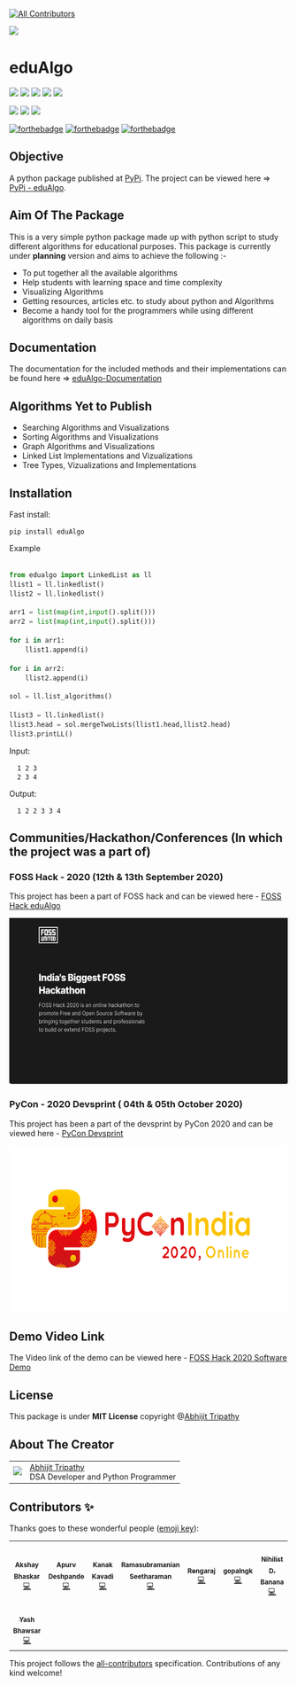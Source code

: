 
<!-- ALL-CONTRIBUTORS-BADGE:START - Do not remove or modify this section -->
[![All Contributors](https://img.shields.io/badge/all_contributors-8-orange.svg?style=flat-square)](#contributors-)
<!-- ALL-CONTRIBUTORS-BADGE:END -->
<img src ="https://edualgo.github.io/documentation/assets/images/eduAlgo.png" height = "250">

# eduAlgo

<img src="https://img.shields.io/github/license/Abhijit2505/eduAlgo?style=for-the-badge">&nbsp;<img src ="https://img.shields.io/github/languages/code-size/Abhijit2505/eduAlgo?style=for-the-badge">&nbsp;<img src = "https://img.shields.io/github/contributors/Abhijit2505/eduAlgo?style=for-the-badge">&nbsp;<img src ="https://img.shields.io/github/last-commit/Abhijit2505/eduAlgo?style=for-the-badge">&nbsp;<img src="https://img.shields.io/pypi/wheel/eduAlgo?style=for-the-badge">

<img src = "https://img.shields.io/pypi/status/eduAlgo?style=for-the-badge">&nbsp;<img src ="https://img.shields.io/pypi/v/eduAlgo?style=for-the-badge&logo=PyPi">&nbsp;<img src ="https://img.shields.io/github/release-date/Abhijit2505/eduAlgo?style=for-the-badge">


[![forthebadge](https://forthebadge.com/images/badges/built-with-love.svg)](https://forthebadge.com)   [![forthebadge](https://forthebadge.com/images/badges/built-by-developers.svg)](https://forthebadge.com) [![forthebadge](https://forthebadge.com/images/badges/made-with-python.svg)](https://forthebadge.com)

## Objective
A python package published at [PyPi](https://pypi.org/). The project can be viewed here => [PyPi - eduAlgo](https://pypi.org/project/eduAlgo/).

## Aim Of The Package

This is a very simple python package made up with python script to study different algorithms for educational purposes. This package is currently under **planning** version and aims to achieve the following :-

* To put together all the available algorithms
* Help students with learning space and time complexity
* Visualizing Algorithms
* Getting resources, articles etc. to study about python and Algorithms
* Become a handy tool for the programmers while using different algorithms on daily basis

## Documentation
The documentation for the included methods and their implementations can be found here => <a href = "https://edualgo.github.io/documentation/index.html">eduAlgo-Documentation</a>

## Algorithms Yet to Publish

* Searching Algorithms and Visualizations
* Sorting Algorithms and Visualizations
* Graph Algorithms and Visualizations
* Linked List Implementations and Vizualizations
* Tree Types, Vizualizations and Implementations

## Installation

Fast install:

    pip install eduAlgo

Example

```python

from edualgo import LinkedList as ll
llist1 = ll.linkedlist()
llist2 = ll.linkedlist()

arr1 = list(map(int,input().split()))
arr2 = list(map(int,input().split()))

for i in arr1:
    llist1.append(i)

for i in arr2:
    llist2.append(i)

sol = ll.list_algorithms()

llist3 = ll.linkedlist()
llist3.head = sol.mergeTwoLists(llist1.head,llist2.head)
llist3.printLL()
```
Input:

      1 2 3
      2 3 4

Output:

      1 2 2 3 3 4

## Communities/Hackathon/Conferences (In which the project was a part of)

### FOSS Hack - 2020 (12th & 13th September 2020)
This project has been a part of FOSS hack and can be viewed here - [FOSS Hack eduAlgo](https://fossunited.org/project?project=eduAlgo)

<img src = "https://github.com/Abhijit2505/eduAlgo/blob/master/assets/Foss%20Hack%202020.JPG" height="300">

### PyCon - 2020 Devsprint ( 04th & 05th October 2020)
This project has been a part of the devsprint by PyCon 2020 and can be viewed here - [PyCon Devsprint](https://github.com/pythonindia/inpycon2020/wiki/List-of-PyCon-India-2020-Projects)

<img src = "https://github.com/Abhijit2505/eduAlgo/blob/master/assets/PyconIndia-Full-lite.png" height="300">


## Demo Video Link

The Video link of the demo can be viewed here - [FOSS Hack 2020 Software Demo](https://www.youtube.com/watch?v=j4A3OV8KJEQ)

## License

This package is under **MIT License** copyright @<a href = "https://github.com/Abhijit2505">Abhijit Tripathy</a>

## About The Creator

<table>
    <tr>
        <td>
            <img src = "https://edualgo.github.io/documentation/assets/images/Abhijit23.jpeg" height = "100">
        </td>
            <td>
                <a href="https://github.com/Abhijit2505">Abhijit Tripathy</a></br>
    DSA Developer and Python Programmer
        </td>
        </tr>
    </table>

## Contributors ✨

Thanks goes to these wonderful people ([emoji key](https://allcontributors.org/docs/en/emoji-key)):

<!-- ALL-CONTRIBUTORS-LIST:START - Do not remove or modify this section -->
<!-- prettier-ignore-start -->
<!-- markdownlint-disable -->
<table>
  <tr>
    <td align="center"><a href="https://github.com/Abhaskar1"><img src="https://avatars0.githubusercontent.com/u/32983071?v=4" width="100px;" alt=""/><br /><sub><b>Akshay Bhaskar</b></sub></a><br /><a href="https://github.com/Abhijit2505/eduAlgo/commits?author=Abhaskar1" title="Code">💻</a></td>
    <td align="center"><a href="http://linkedin.com/in/24apurv"><img src="https://avatars3.githubusercontent.com/u/47186059?v=4" width="100px;" alt=""/><br /><sub><b>Apurv Deshpande</b></sub></a><br /><a href="https://github.com/Abhijit2505/eduAlgo/commits?author=24apurv" title="Code">💻</a></td>
    <td align="center"><a href="https://github.com/KanakKvdi"><img src="https://avatars2.githubusercontent.com/u/30854138?v=4" width="100px;" alt=""/><br /><sub><b>Kanak Kavadi</b></sub></a><br /><a href="https://github.com/Abhijit2505/eduAlgo/commits?author=KanakKvdi" title="Code">💻</a></td>
    <td align="center"><a href="https://github.com/sramsubbu"><img src="https://avatars3.githubusercontent.com/u/8492937?v=4" width="100px;" alt=""/><br /><sub><b>Ramasubramanian Seetharaman</b></sub></a><br /><a href="https://github.com/Abhijit2505/eduAlgo/commits?author=sramsubbu" title="Code">💻</a></td>
    <td align="center"><a href="http://gnurenga.github.io"><img src="https://avatars1.githubusercontent.com/u/3196294?v=4" width="100px;" alt=""/><br /><sub><b>Rengaraj</b></sub></a><br /><a href="https://github.com/Abhijit2505/eduAlgo/commits?author=gnurenga" title="Code">💻</a></td>
    <td align="center"><a href="https://github.com/gopalngk"><img src="https://avatars2.githubusercontent.com/u/11174107?v=4" width="100px;" alt=""/><br /><sub><b>gopalngk</b></sub></a><br /><a href="https://github.com/Abhijit2505/eduAlgo/commits?author=gopalngk" title="Code">💻</a></td>
    <td align="center"><a href="https://github.com/nihilistdbanana"><img src="https://avatars2.githubusercontent.com/u/29499251?v=4" width="100px;" alt=""/><br /><sub><b>Nihilist D. Banana</b></sub></a><br /><a href="https://github.com/Abhijit2505/eduAlgo/commits?author=nihilistdbanana" title="Code">💻</a></td>
  </tr>
  <tr>
    <td align="center"><a href="https://github.com/yash872"><img src="https://avatars3.githubusercontent.com/u/30313851?v=4" width="100px;" alt=""/><br /><sub><b>Yash Bhawsar</b></sub></a><br /><a href="https://github.com/Abhijit2505/eduAlgo/commits?author=yash872" title="Code">💻</a></td>
  </tr>
</table>

<!-- markdownlint-enable -->
<!-- prettier-ignore-end -->
<!-- ALL-CONTRIBUTORS-LIST:END -->

This project follows the [all-contributors](https://github.com/all-contributors/all-contributors) specification. Contributions of any kind welcome!
